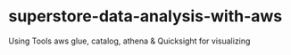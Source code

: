 # superstore-data-analysis-with-aws
Using Tools aws glue, catalog, athena &amp; Quicksight for visualizing
